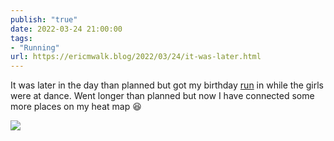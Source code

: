 ```yaml
---
publish: "true"
date: 2022-03-24 21:00:00
tags:
- "Running"
url: https://ericmwalk.blog/2022/03/24/it-was-later.html
---
```

It was later in the day than planned but got my birthday [run](http://www.strava.com/activities/6877742259) in while the girls were at dance. Went longer than planned but now I have connected some more places on my heat map 😆

![](https://ericmwalk.blog/uploads/2022/fd78d9c370.jpg)
